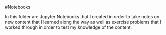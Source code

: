 #Notebooks

In this folder are Jupyter Notebooks that I created in order to take notes on new content that I learned along the way
as well as exercise problems that I worked through in order to test my knowledge of the content.
